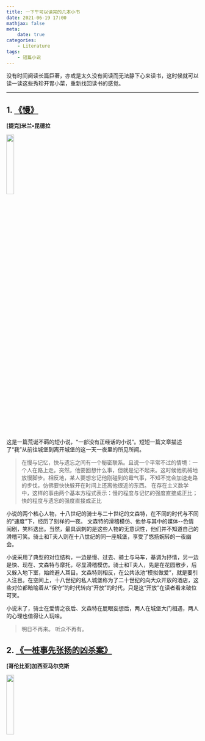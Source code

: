 ```yaml
---
title: 一下午可以读完的几本小书
date: 2021-06-19 17:00
mathjax: false
meta:
    date: true
categories: 
    - Literature
tags:
    - 短篇小说
---
```


没有时间阅读长篇巨著，亦或是太久没有阅读而无法静下心来读书，这时候就可以读一读这些秀珍开胃小菜，重新找回读书的感觉。

---

<!-- more -->

## 1. [《慢》](https://book.douban.com/subject/5917968/)
**[捷克]米兰•昆德拉**

<img src="s6273379.jpg" width="20%" height="20%">

这是一篇荒诞不羁的短小说，“一部没有正经话的小说”。短短一篇文章描述了“我”从前往城堡到离开城堡的这一天一夜里的所见所闻。

> 在慢与记忆，快与遗忘之间有一个秘密联系。且说一个平常不过的情境：一个人在路上走。突然，他要回想什么事，但就是记不起来。这时候他机械地放慢脚步。相反地，某人要想忘记他刚碰到的霉气事，不知不觉会加速走路的步伐，仿佛要快快躲开在时间上还离他很近的东西。
>在存在主义数学中，这样的事由两个基本方程式表示：慢的程度与记忆的强度直接成正比；快的程度与遗忘的强度直接成正比

小说的两个核心人物，十八世纪的骑士与二十世纪的文森特，在不同的时代与不同的“速度”下，经历了别样的一夜。
文森特的滑稽模仿、他参与其中的媒体--色情闹剧，笑料迭出。当然，最具讽刺的是这些人物的无意识性，他们并不知道自己的滑稽可笑。骑士和T夫人则在十八世纪的同一座城堡，享受了悠扬婉转的一夜幽会。

小说采用了典型的对位结构，一边是慢、过去、骑士与马车，基调为抒情，另一边是快、现在、文森特与摩托，尽显滑稽模仿。骑士和T夫人，先是在花园散步，后又躲入地下室，始终避人耳目。文森特则相反，在公共泳池“模拟做爱”，就是要引人注目。在空间上，十八世纪的私人城堡称为了二十世纪的向大众开放的酒店，这些对位都暗喻着从“保守”的时代转向“开放”的时代，只是这“开放”在读者看来破位可笑。

小说末了，骑士在爱情之夜后、文森特在屁眼妄想后，两人在城堡大门相遇，两人的心理也值得让人玩味。

> 明日不再来。
> 听众不再有。


## 2. [《一桩事先张扬的凶杀案》](https://book.douban.com/subject/24382569/)
**[哥伦比亚]加西亚马尔克斯**

<img src="s26546959.jpg" width="20%" height="20%">
